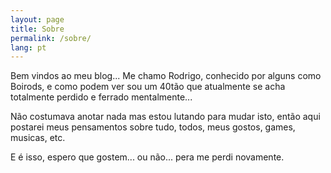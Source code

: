 ```yaml
---
layout: page
title: Sobre
permalink: /sobre/
lang: pt
---
```


Bem vindos ao meu blog... Me chamo Rodrigo, conhecido por alguns como Boirods, e como podem ver sou um 40tão que atualmente se acha totalmente perdido e ferrado mentalmente...

Não costumava anotar nada mas estou lutando para mudar isto, então aqui postarei meus pensamentos sobre tudo, todos, meus gostos, games, musicas, etc.

E é isso, espero que gostem... ou não... pera me perdi novamente.
